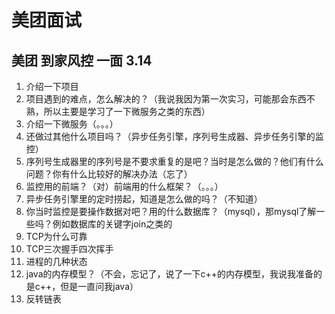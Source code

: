 # 美团面试
## 美团 到家风控 一面 3.14
1. 介绍一下项目
2. 项目遇到的难点，怎么解决的？（我说我因为第一次实习，可能那会东西不熟，所以主要是学习了一下微服务之类的东西）
3. 介绍一下微服务（。。。）
4. 还做过其他什么项目吗？（异步任务引擎，序列号生成器、异步任务引擎的监控）
5. 序列号生成器里的序列号是不要求重复的是吧？当时是怎么做的？他们有什么问题？你有什么比较好的解决办法（忘了）
6. 监控用的前端？（对）前端用的什么框架？（。。。）
7. 异步任务引擎里的定时捞起，知道是怎么做的吗？（不知道）
8. 你当时监控是要操作数据对吧？用的什么数据库？（mysql），那mysql了解一些吗？例如数据库的关键字join之类的
9. TCP为什么可靠
10. TCP三次握手四次挥手
11. 进程的几种状态
12. java的内存模型？（不会，忘记了，说了一下c++的内存模型，我说我准备的是c++，但是一直问我java）
13. 反转链表